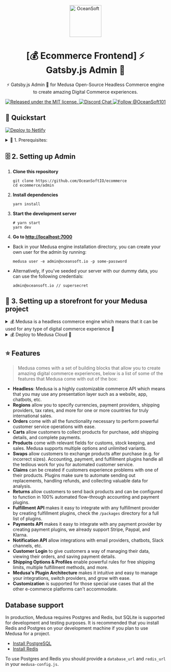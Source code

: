<p align="center">
  <a href="https://ecommerce.oceansoft.io">
    <img alt="OceanSoft" src="https://academy.job4u.io/static/b5b477f8d3c818783b0ec3fb68a5e570/e64f1/logo.webp" width="100" />
  </a>
</p>
<h1 align="center">
  [💰 Ecommerce Frontend] ⚡ Gatsby.js Admin 💎
</h1>

<p align="center">
⚡ Gatsby.js Admin 💎 for Medusa Open-Source Headless Commerce engine to create amazing Digital Commerce experiences.
</p>

<p align="center">
  <a href="https://github.com/OceanSoftIO/ecommerce/blob/main/LICENSE">
    <img src="https://img.shields.io/badge/license-MIT-blue" alt="Released under the MIT license." />
  </a>
  <a href="https://discord.gg/KAS8GBjs">
    <img src="https://img.shields.io/badge/chat-on%20discord-7289DA.svg" alt="Discord Chat" />
  </a>
  <a href="https://twitter.com/intent/follow?screen_name=OceanSoft101">
    <img src="https://img.shields.io/twitter/follow/OceanSoft101.svg?label=Follow%20@OceanSoft101" alt="Follow @OceanSoft101" />
  </a>
</p>


## 🚀 Quickstart

[![Deploy to Netlify](https://www.netlify.com/img/deploy/button.svg)](https://app.netlify.com/start/deploy?repository=https://https://github.com/OceanSoftIO/ecommerce)

<details>
<summary>🚦 1. Prerequisites:</summary>
  
  * ✅ [eCommerce Backend](https://github.com/medusajs/medusa)

    ```
    echo "Install the Medusa CLI"
    yarn global add @medusajs/medusa

    medusa new backend
    # medusa new backend --seed

    cd backend
    # medusa develop
    yarn start

    echo "Testing APIs"
    curl localhost:9000/store/products | python -m json.tool

    ```

  * ✅ An [eCommerce Backend Docker](https://github.com/OceanSoftIO/ecommerce/blob/main/docker/) should be running locally on port 9000.

  > After these above steps and only a couple of minutes, you now have a complete commerce engine running locally. You may now explore [the documentation](https://docs.medusa-commerce.com/api) to learn how to interact with the Medusa API. You may also add [plugins](https://github.com/medusajs/medusa/tree/master/packages) to your eCommerce Store by specifying them in your `medusa-config.js` file.

</details>
    

## 🗄 2. Setting up Admin

1. **Clone this repository**
   ```
   git clone https://github.com/OceanSoftIO/ecommerce
   cd ecommerce/admin
   ```
2. **Install dependencies**
   ```
   yarn install
   ```
3. **Start the development server**
   ```
   # yarn start
   yarn dev
   ```
4. **Go to [http://localhost:7000](http://localhost:7000)**

* Back in your Medusa engine installation directory, you can create your own user for the admin by running:

    ```
    medusa user -e admin@oceansoft.io -p some-password
    ```
 
 * Alternatively, if you've seeded your server with our dummy data, you can use the following credentials:
 
    ```
    admin@oceansoft.io // supersecret
    ```

## 🛒 3. Setting up a storefront for your Medusa project

<details>
<summary>💰 Medusa is a headless commerce engine which means that it can be used for any type of digital commerce experience 💎</summary>
  
  * you may use it as the backend for an app, a voice application, social commerce experiences, or a traditional e-commerce website, you may even want to integrate Medusa into your own software to enable commerce functionality. All of these are use cases that Medusa supports - to learn more read the documentation or reach out.

  * To provide a quick way to get you started with a storefront install one of our traditional e-commerce starters:

    - [ ] [Gatsby Starter](https://github.com/medusajs/gatsby-starter-medusa)
      ```
      npm install -g gatsby-cli
      gatsby new my-medusa-storefront https://github.com/medusajs/gatsby-starter-medusa
      ```
    - [x] [Nextjs Starter](https://github.com/medusajs/nextjs-starter-medusa)
      ```
      npx create-next-app -e https://github.com/medusajs/nextjs-starter-medusa my-medusa-storefront
      ```
  
  * With your starter and your eCommerce Store running, you can open http://localhost:8000 in your browser and view the products in your store, build a cart, add shipping details and pay and complete an order.
  
</details>
  
<details>
<summary>💰 Deploy to Medusa Cloud 💎</summary>
  
  * With your project in local development, you can link your Medusa instance to Medusa Cloud - this will allow you to manage your store, view orders, and test out the amazing functionalities that you are building. Linking your project to Medusa Cloud requires that you have a Medusa Cloud account.

    1. **Authenticate your CLI with Medusa Cloud:**
       ```
       medusa login
       ```

    2. **Link project**
       ```
       medusa link --develop
       ```

  * You can now navigate to Orders in Medusa Cloud to view the orders in your local Medusa project, just like you would if your store was running in production.

</details>


## ⭐️ Features

> Medusa comes with a set of building blocks that allow you to create amazing digital commerce experiences, below is a list of some of the features that Medusa come with out of the box:

- **Headless**: Medusa is a highly customizable commerce API which means that you may use any presentation layer such as a website, app, chatbots, etc.
- **Regions** allow you to specify currencies, payment providers, shipping providers, tax rates, and more for one or more countries for truly international sales.
- **Orders** come with all the functionality necessary to perform powerful customer service operations with ease.
- **Carts** allow customers to collect products for purchase, add shipping details, and complete payments.
- **Products** come with relevant fields for customs, stock keeping, and sales. Medusa supports multiple options and unlimited variants.
- **Swaps** allow customers to exchange products after purchase (e.g. for incorrect sizes). Accounting, payment, and fulfillment plugins handle all the tedious work for you for automated customer service.
- **Claims** can be created if customers experience problems with one of their products. Plugins make sure to automate sending out replacements, handling refunds, and collecting valuable data for analysis.
- **Returns** allow customers to send back products and can be configured to function in 100% automated flow-through accounting and payment plugins.
- **Fulfillment API** makes it easy to integrate with any fulfillment provider by creating fulfillment plugins, check the `/packages` directory for a full list of plugins.
- **Payments API** makes it easy to integrate with any payment provider by creating payment plugins, we already support Stripe, Paypal, and Klarna.
- **Notification API** allow integrations with email providers, chatbots, Slack channels, etc. 
- **Customer Login** to give customers a way of managing their data, viewing their orders, and saving payment details. 
- **Shipping Options & Profiles** enable powerful rules for free shipping limits, multiple fulfillment methods, and more.
- **Medusa's Plugin Architecture** makes it intuitive and easy to manage your integrations, switch providers, and grow with ease.
- **Customization** is supported for those special use cases that all the other e-commerce platforms can't accommodate.

## Database support

In production, Medusa requires Postgres and Redis, but SQLite is supported for development and testing purposes. It is recommended that you install Redis and Postgres on your development machine if you plan to use Medusa for a project.

- [Install PostgreSQL](https://www.postgresql.org/download/)
- [Install Redis](https://redis.io/download)

To use Postgres and Redis you should provide a `database_url` and `redis_url` in your `medusa-config.js`.
